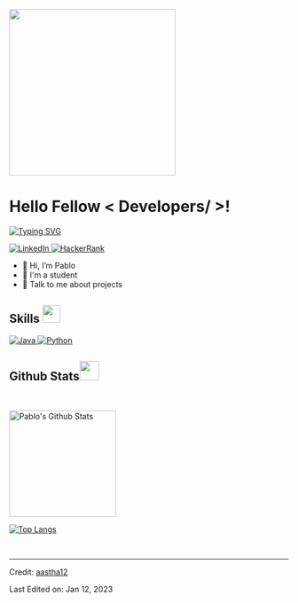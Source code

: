 <div>
    <img src="https://media.giphy.com/media/qEqiI3Oq7vBkoE236M/giphy.gif" width="300"/>
</div>


<h1> Hello Fellow < Developers/ >!</h1>

<a href="https://git.io/typing-svg"><img src="https://readme-typing-svg.demolab.com?font=Fira+Code&pause=1000&width=435&lines=Welcome+to+my+Github+Profile!;I'm+Software+Engineering+Student" alt="Typing SVG" /></a>

<a href="#" target="_blank">
    <img alt="LinkedIn" src="https://img.shields.io/badge/LinkedIn-0077B5?style=for-the-badge&logo=linkedin&logoColor=white">
</a>  
  
<a href="https://www.hackerrank.com/strpablo/" target="_blank">
    <img alt="HackerRank" src="https://img.shields.io/badge/-Hackerrank-2EC866?style=for-the-badge&logo=HackerRank&logoColor=white">
</a>

- 👋 Hi, I’m Pablo
- 💼 I'm a student
- 💬 Talk to me about projects


<h2> Skills <img src = "https://media2.giphy.com/media/QssGEmpkyEOhBCb7e1/giphy.gif?cid=ecf05e47a0n3gi1bfqntqmob8g9aid1oyj2wr3ds3mg700bl&rid=giphy.gif" width = 32px> </h2>
    
<a href="https://www.java.com" target="_blank"> 
    <img alt="Java" src="https://img.shields.io/badge/Java-ED8B00?style=for-the-badge&logo=java&logoColor=white">
</a>

<a href="https://www.python.org" target="_blank">
    <img alt="Python" src="https://img.shields.io/badge/Python-3776AB?style=for-the-badge&logo=python&logoColor=white">
</a>
    

    
<h2>Github Stats<img src = "https://i.pinimg.com/originals/65/c4/f4/65c4f452571be1261e9c623f7da488ac.gif" width = 35px> </h2>

<br/>

    
<p>
    <img alt="Pablo's Github Stats" src="http://github-readme-streak-stats.herokuapp.com?user=PabloCJ3&theme=prussian&hide_border=true&border_radius=4&date_format=M%20j%5B%2C%20Y%5D" height="192px"/></a>
</p>
    
[![Top Langs](https://github-readme-stats.vercel.app/api/top-langs/?username=PabloCJ3&layout=compact)](https://github.com/anuraghazra/github-readme-stats)
 

<br/>



----------------------------------------------------------------------
Credit: [aastha12](https://github.com/aastha12)

Last Edited on: Jan 12, 2023
